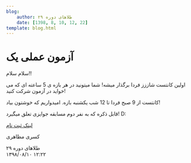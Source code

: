```yaml
---
blog:
    author: طلاهای دوره ۲۹
    date: [1398, 8, 10, 12, 22]
template: blog.html
---
```

# آزمون عملی یک

<div class="cnt">
<p>سلام سلام!!</p>

<p>اولین کانتست شاززز فردا برگذار میشه! شما میتونید در هر بازه ی 5 ساعته ای که می خواید در آزمون شرکت کنید!</p>

<p>کانتست از 9 صبح فردا تا 12 شب یکشنبه بازه. امیدواریم که خوشتون بیاد!</p>

<p>قابل ذکره که به نفر دوم مسابقه جوایزی تعلق میگیرد! D:</p>

<p><a href="http://188.40.166.162:8000">لینک ثبت نام</a></p>

<p>کسری مظاهری</p>
</div>

<div class="blog-info">
    <div class="blog-author">طلاهای دوره ۲۹</div>
    <div class="blog-date">۱۳۹۸/۰۸/۱۰ ۱۲:۲۲</div>
</div>

